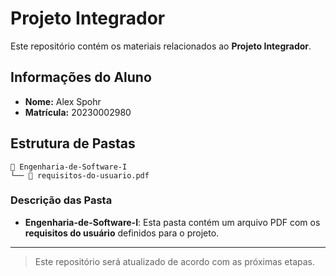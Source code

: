 # Projeto Integrador

Este repositório contém os materiais relacionados ao **Projeto Integrador**.

## Informações do Aluno

- **Nome:** Alex Spohr
- **Matrícula:** 20230002980

## Estrutura de Pastas

```text
📁 Engenharia-de-Software-I
└── 📄 requisitos-do-usuario.pdf
```
### Descrição das Pasta

- **Engenharia-de-Software-I**: Esta pasta contém um arquivo PDF com os **requisitos do usuário** definidos para o projeto.

---

> Este repositório será atualizado de acordo com as próximas etapas.
